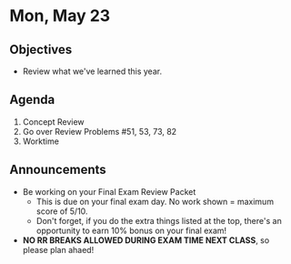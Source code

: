 Mon, May 23
=================== 
   
    
Objectives    
------------    
- Review what we've learned this year.
  
Agenda      
---------      
1. Concept Review
2. Go over Review Problems #51, 53, 73, 82
3. Worktime

  
Announcements   
-------------    
- Be working on your Final Exam Review Packet
	- This is due on your final exam day.  No work shown = maximum score of 5/10.
	- Don't forget, if you do the extra things listed at the top, there's an opportunity to earn 10% bonus on your final exam!
- **NO RR BREAKS ALLOWED DURING EXAM TIME NEXT CLASS**, so please plan ahaed!

[rev]: https://avon.schoology.com/course/5138386979/materials?f=595396692
[e1]: https://avon.schoology.com/course/5138386979/materials/gp/5939609421
[s/p]: https://avon.schoology.com/course/5138386979/materials/gp/5939609362
<!--stackedit_data:
eyJoaXN0b3J5IjpbMTc3ODA1NzE4NCwtODM3OTc2NzksLTIwOD
U1OTI4NTMsMTg1MjAzMTIxOSwtNDQzMDkwMzkzLC0xOTEyODIz
NjYzLC0zODM1NjA4NDAsMTQyNDM3MTc4LDEzNDAwMDU5MTEsLT
c1MzEwNDk4NiwtMTM4ODI1NjYxOCwxNTUyMjQxNDg5LDQxMjQ4
MzQ3NCwtMTk5MDQ3NTc5MCwxOTM1NDIyNzcsLTQ3Nzg1Mjc4NC
wtOTQ1NDg2MzgxLDExMTc0OTYwNjQsODY1NTY0OTA2LC0xNDA1
NzcxOTUyXX0=
-->